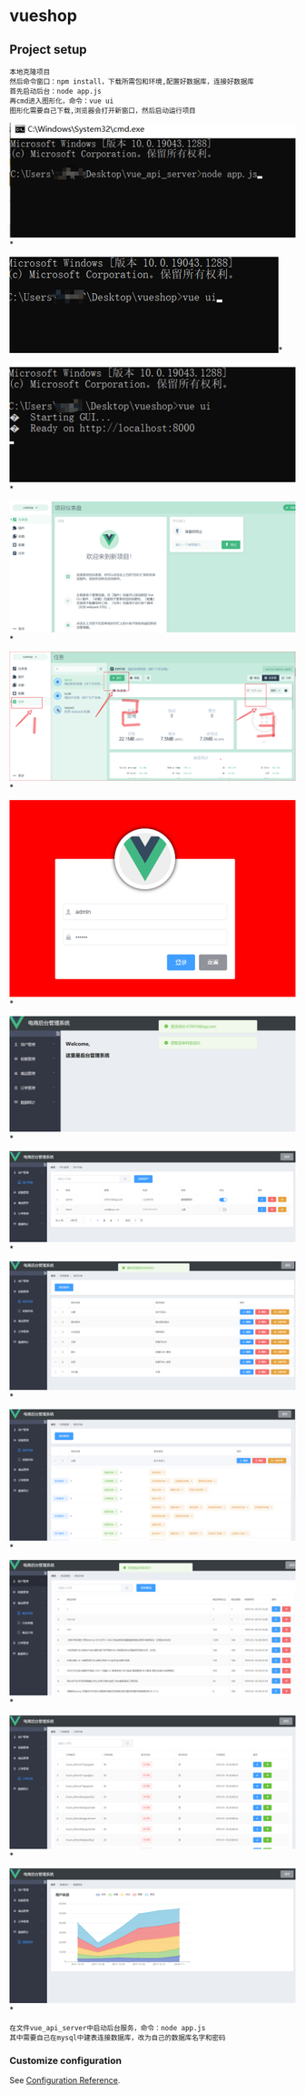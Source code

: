 # vueshop

## Project setup
```
本地克隆项目
然后命令窗口：npm install，下载所需包和环境,配置好数据库，连接好数据库
首先启动后台：node app.js
再cmd进入图形化，命令：vue ui
图形化需要自己下载,浏览器会打开新窗口，然后启动运行项目
```

![Image text](https://github.com/wuyihaoyu/vue-Background-management-system/blob/main/typora-user-images/image-20211221145507998.png)*

![Image text](https://github.com/wuyihaoyu/vue-Background-management-system/blob/main/typora-user-images/image-20211221145556120.png)*

![Image text](https://github.com/wuyihaoyu/vue-Background-management-system/blob/main/typora-user-images/image-20211221145630673.png)*

![Image text](https://github.com/wuyihaoyu/vue-Background-management-system/blob/main/typora-user-images/image-20211221145659853.png)*

![Image text](https://github.com/wuyihaoyu/vue-Background-management-system/blob/main/typora-user-images/image-20211221145846996.png)*

![Image text](https://github.com/wuyihaoyu/vue-Background-management-system/blob/main/typora-user-images/image-20211221150007435.png)*

![Image text](https://github.com/wuyihaoyu/vue-Background-management-system/blob/main/typora-user-images/image-20211221150024135.png)*

![Image text](https://github.com/wuyihaoyu/vue-Background-management-system/blob/main/typora-user-images/image-20211221150052945.png)*

![Image text](https://github.com/wuyihaoyu/vue-Background-management-system/blob/main/typora-user-images/image-20211221150119492.png)*

![Image text](https://github.com/wuyihaoyu/vue-Background-management-system/blob/main/typora-user-images/image-20211221150147495.png)*

![Image text](https://github.com/wuyihaoyu/vue-Background-management-system/blob/main/typora-user-images/image-20211221150211359.png)*

![Image text](https://github.com/wuyihaoyu/vue-Background-management-system/blob/main/typora-user-images/image-20211221150230053.png)*

![Image text](https://github.com/wuyihaoyu/vue-Background-management-system/blob/main/typora-user-images/image-20211221150247028.png)*



```
在文件vue_api_server中启动后台服务，命令：node app.js
其中需要自己在mysql中建表连接数据库，改为自己的数据库名字和密码
```


### Customize configuration
See [Configuration Reference](https://cli.vuejs.org/config/).

